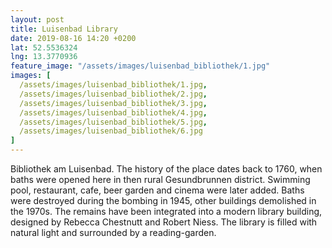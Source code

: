 ```yaml
---
layout: post
title: Luisenbad Library
date: 2019-08-16 14:20 +0200
lat: 52.5536324
lng: 13.3770936
feature_image: "/assets/images/luisenbad_bibliothek/1.jpg"
images: [
  /assets/images/luisenbad_bibliothek/1.jpg,
  /assets/images/luisenbad_bibliothek/2.jpg,
  /assets/images/luisenbad_bibliothek/3.jpg,
  /assets/images/luisenbad_bibliothek/4.jpg,
  /assets/images/luisenbad_bibliothek/5.jpg,
  /assets/images/luisenbad_bibliothek/6.jpg
]
---
```


Bibliothek am Luisenbad. The history of the place dates back to 1760, when baths were opened here in then rural Gesundbrunnen district. Swimming pool, restaurant, cafe, beer garden and cinema were later added. Baths were destroyed during the bombing in 1945, other buildings demolished in the 1970s. The remains have been integrated into a modern library building, designed by Rebecca Chestnutt and Robert Niess. The library is filled with natural light and surrounded by a reading-garden.
